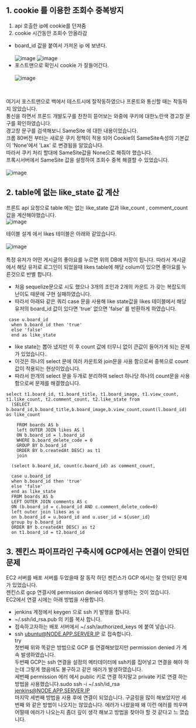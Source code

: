 ## 1. cookie 를 이용한 조회수 중복방지 
1. api 호출한 ip에 cookie를 던져줌
2. cookie 시간동안 조회수 안올라감<br>
- board_id 값을 붙여서 가져온 ip 에 보낸다. <br><br>
 ![image](https://user-images.githubusercontent.com/88120776/145164858-f495147f-9444-47be-a61c-d43d679f0d4e.png)
 ![image](https://user-images.githubusercontent.com/88120776/145164889-a01708bb-0d64-4d82-b801-a875cb40bc5e.png)
- 포스트맨으로 확인시 cookie 가 잘들어간다. <br><br>
 ![image](https://user-images.githubusercontent.com/88120776/145165397-20c75c8f-dd5a-40aa-93a3-38b462c6c341.png)
<br>

여기서 포스트맨으로 백에서 테스트시에 잘작동하였으나 프론트와 통신할 때는 작동하지 않았습니다.<br>
통신을 하면서 프론드 개발도구를 찬찬히 뜯어보는 와중에 쿠키에 대한노란색 경고창 문구를 확인하였습니다. <br>
경고창 문구를 검색해보니 SameSite 에 대한 내용이었습니다. <br>
크롬 80버전 부터는 새로운 쿠키 정책이 적용 되어 Cookie의 SameSite속성의 기본값이 'None'에서 'Lax' 로 변경됨을 알았습니다.<br>
따라서 쿠키 처리 할대에 SameSite값을 None으로 해줘야 했습니다.<br>
프록시서버에서 SameSite 값을 설정하여 조회수 중복 해결할 수 있었습니다.<br><br>
![image](https://user-images.githubusercontent.com/88120776/145165877-f9768d71-2a18-4426-8c72-3ae3c2ebb122.png)

## 2. table에 없는 like_state 값 계산 
프론트 api 요청으로 table 에는 없는 like_state 값과 like_count , comment_count 값을 계산해야했습니다.<br>
![image](https://user-images.githubusercontent.com/88120776/145166344-ab29246b-9376-4e1c-82f2-3bfc12faaac2.png)

테이블 설계 에서 likes 테이블은 아래와 같았습니다.<br><br>
![image](https://user-images.githubusercontent.com/88120776/145166722-6bf3a1c1-94c3-4468-b8f2-4238b93330b1.png)<br><br>
특정 유저가 어떤 게시글의 좋아요를 누르면 위의 DB에 저장이 됩니다. 따라서 게시글에서 해당 유저로 로그인이 되었을때 likes table에 해당 colum이 있으면 좋아요를 누른것으로 반별 합니다.<br>
- 처음 sequelize문으로 시도 했으나 3개의 조인과 2개의 카운트 가 갖는 복잡도의 난이도 때문에 구현 실패하였습니다.
- 따라서 아래돠 같은 쿼리 case 문을 사용해 like state값을 likes 테이블에서 해당유저의 board_id 값이 있다면 'true' 없으면 'false' 를 반환하게 하였습니다.  
```
 case u.board_id
  when b.board_id then 'true'
  else 'false'
  end as like_state
```
- like state는 뽑아 냈지만 이 후 count 값에 터무니 없이 큰값이 들어가게 되는 문제가 있었습니다..
- 이것은 하나의 select 문에 여러 카운트와 join문을 사용 함으로써 중복으로 count 값이 적용되는 현상이었습니다.
- 따라서 한개의 select 문을 두개로 분리하여 select 하나당 하나의 count문을 사용함으로써 문제를 해결했습니다. 
```
select t1.board_id, t1.board_title, t1.board_image, t1.view_count, t1.like_count, t2.comment_count, t2.like_state from
  (SELECT b.board_id,b.board_title,b.board_image,b.view_count,count(l.board_id) as like_count
   
    FROM boards AS b
    left OUTER JOIN likes AS l
    ON b.board_id = l.board_id
    WHERE b.board_delete_code = 0
    GROUP BY b.board_id
    ORDER BY b.createdAt DESC) as t1
    join
    
  (select b.board_id, count(c.board_id) as comment_count,
  
  case u.board_id
  when b.board_id then 'true'
  else 'false'
  end as like_state
  FROM boards AS b
  LEFT OUTER JOIN comments AS c
  ON (b.board_id = c.board_id AND c.comment_delete_code=0)
  left outer join likes as u
  on b.board_id = u.board_id and u.user_id = ${user_id}
  group by b.board_id
  ORDER BY b.createdAt DESC) as t2
  on t1.board_id = t2.board_id
  ```
  
  ## 3. 젠킨스 파이프라인 구축시에 GCP에서는 연결이 안되던 문제
  EC2 서버를 배포 서버를 두었을때 잘 동작 하던 젠킨스가 GCP 에서는 잘 안되던 문제가 있었습니다.<br>
  젠킨스로 gcp 연결시에 permission denied 에러가 발생하는 것이 었습니다.<br>
  EC2에서 연결 시에는 아래 방법을 사용합니다.<br>
 - jenkins 계정에서 keygen 으로 ssh 키 발행을 합니다.
 - ~/.ssh/id_rsa.pub 의 키를 복사 합니다.
 - 접속하고자하는 배포 서버에서 ~/.ssh/authorized_keys 에 붙여 넣습니다.
 - ssh ubuntu@NODE.APP.SERVER.IP 로 접속합니다.<br>
  try<br>
  첫번째 위와 똑같은 방법으로 GCP 를 연결해보았지만  permission denied 가 계속 발생하였습니다.<br>
  두번째 GCP는 ssh 연결을 설정의 메타데이터에 ssh키를 집어넣고 연결을 해야 하는데 그렇게 했음에도 불구하고 같은 에러가 발생하였습니다.<br>
  세번째 permission 에러 에서 public 키로 연결 하지말고 private 키로 연결 하는 방법을 사용했습니다.sudo ssh -i ~/.ssh/id_rsa jenkins@NODE.APP.SERVER.IP<br>
  마지막 세번째 방법을 사용 후에 연결이 되었습니다. 
  구글링을 많이 해보았지만 세번째 와 같은 방법이 나오지는 않았습니다. 에러가 나왔을때 왜 이런 에러를 띄우며 어떨때 에러가 나오는지 좀더 깊이 생각 해보고 방법을 찾아야 할 것 같다고 느   꼈습니다. 
